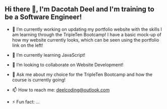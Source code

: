 ## Hi there 👋, I'm Dacotah Deel and I'm training to be a Software Engineer!


- 🔭 I’m currently working on updating my portfolio website with the skills I am learning through the TripleTen Bootcamp! I have a basic mock-up of how my website currently looks, which can be seen using the portfolio link on the left!
  
- 🌱 I’m currently learning JavaScript!
  
- 👯 I’m looking to collaborate on Website Development!
  
- 💬 Ask me about my choice for the TripleTen Bootcamp and how the course is currently going!
  
- 📫 How to reach me: deelcoding@outlook.com
  
- ⚡ Fun fact: ...
